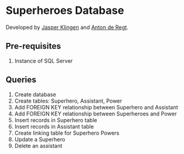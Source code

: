 # Superheroes Database
Developed by [Jasper Klingen](https://gitlab.com/jasper.klingen) and [Anton de Regt](https://gitlab.com/antonderegt).

## Pre-requisites
1. Instance of SQL Server

## Queries
1. Create database
2. Create tables: Superhero, Assistant, Power
3. Add FOREIGN KEY relationship between Superhero and Assistant
4. Add FOREIGN KEY relationship between Superheroes and Power
5. Insert records in Superhero table
6. Insert records in Assistant table
7. Create linking table for Superhero Powers
8. Update a Superhero
9. Delete an assistant